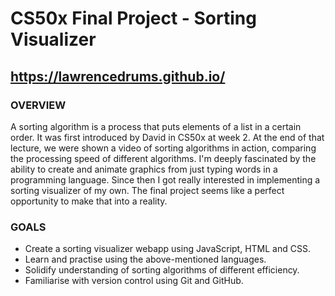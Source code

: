 # CS50x Final Project - Sorting Visualizer
## https://lawrencedrums.github.io/
### OVERVIEW
A sorting algorithm is a process that puts elements of a list in a certain order. It was first introduced by David in CS50x at week 2. At the end of that lecture, we were shown a video of sorting algorithms in action, comparing the processing speed of different algorithms. I'm deeply fascinated by the ability to create and animate graphics from just typing words in a programming language. Since then I got really interested in implementing a sorting visualizer of my own. The final project seems like a perfect opportunity to make that into a reality.
### GOALS
 - Create a sorting visualizer webapp using JavaScript, HTML and CSS.
 - Learn and practise using the above-mentioned languages.
 - Solidify understanding of sorting algorithms of different efficiency.
 - Familiarise with version control using Git and GitHub.
